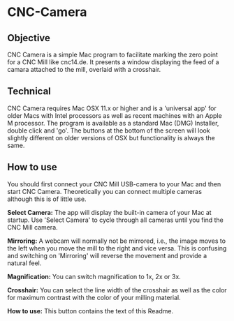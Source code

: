 # CNC-Camera
## Objective
CNC Camera is a simple Mac program to facilitate marking the zero point for a CNC Mill like cnc14.de. It presents a window displaying the feed of a camara attached to the mill, overlaid with a crosshair.
## Technical
CNC Camera requires Mac OSX 11.x or higher and is a 'universal app' for older Macs with Intel processors as well as recent machines with an Apple M processor. The program is available as a standard Mac (DMG) Installer, double click and 'go'. The buttons at the bottom of the screen will look slightly different on older versions of OSX but functionality is always the same.
## How to use
You should first connect your CNC Mill USB-camera to your Mac and then start CNC Camera. Theoretically you can connect multiple cameras although this is of little use.

**Select Camera:** The app will display the built-in camera of your Mac at startup. Use 'Select Camera' to cycle through all cameras until you find the CNC Mill camera.

**Mirroring:** A webcam will normally not be mirrored, i.e., the image moves to the left when you move the mill to the right and vice versa. This is confusing and switching on 'Mirroring' will reverse the movement and provide a natural feel.

**Magnification:** You can switch magnification to 1x, 2x or 3x.

**Crosshair:** You can select the line width of the crosshair as well as the color for maximum contrast with the color of your milling material.

**How to use:** This button contains the text of this Readme.
